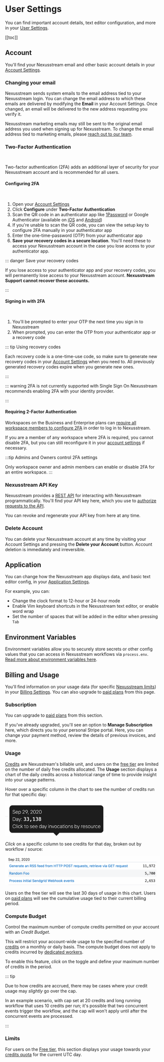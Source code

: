 # User Settings

You can find important account details, text editor configuration, and more in your [User Settings](https://khulnasoft.com/user).

[[toc]]

## Account

You'll find your Nexusstream email and other basic account details in your [Account Settings](https://khulnasoft.com/user).

### Changing your email

Nexusstream sends system emails to the email address tied to your Nexusstream login. You can change the email address to which these emails are delivered by modifying the **Email** in your Account Settings. Once changed, an email will be delivered to the new address requesting you verify it.

Nexusstream marketing emails may still be sent to the original email address you used when signing up for Nexusstream. To change the email address tied to marketing emails, please [reach out to our team](https://khulnasoft.com/support).


### Two-Factor Authentication

<br/>

<VideoPlayer src="https://www.youtube.com/embed/M2_JrDh6cVI?si=1Yee9XJ10PhzoMmJ" title="Two Factor Authenitcation" />

Two-factor authentication (2FA) adds an additional layer of security for your Nexusstream account and is recommended for all users.

#### Configuring 2FA
<br>

1. Open your [Account Settings](https://khulnasoft.com/user)
2. Click **Configure** under **Two-Factor Authentication**
3. Scan the QR code in an authenticator app like [1Password](https://1password.com/) or Google Authenticator (available on [iOS](https://apps.apple.com/us/app/google-authenticator/id388497605) and [Android](https://play.google.com/store/apps/details?id=com.google.android.apps.authenticator2&hl=en_US&gl=US))
4. If you're unable to scan the QR code, you can view the setup key to configure 2FA manually in your authenticator app
5. Enter the one-time-password (OTP) from your authenticator app
6. **Save your recovery codes in a secure location**. You'll need these to access your Nexusstream account in the case you lose access to your authenticator app.

::: danger Save your recovery codes

If you lose access to your authenticator app and your recovery codes, you will permanently lose access to your Nexusstream account. **Nexusstream Support cannot recover these accounts.**

:::

#### Signing in with 2FA

<br>

1. You'll be prompted to enter your OTP the next time you sign in to Nexusstream
2. When prompted, you can enter the OTP from your authenticator app or a recovery code

::: tip Using recovery codes

Each recovery code is a one-time-use code, so make sure to generate new recovery codes in your [Account Settings](https://khulnasoft.com/user) when you need to. All previously generated recovery codes expire when you generate new ones.

:::

::: warning 2FA is not currently supported with Single Sign On
Nexusstream recommends enabling 2FA with your identity provider.

:::

#### Requiring 2-Factor Authentication
Workspaces on the Business and Enterprise plans can [require all workspace members to configure 2FA](/workspaces/#requiring-two-factor-authentication) in order to log in to Nexusstream. 

If you are a member of any workspace where 2FA is required, you cannot disable 2FA, but you can still reconfigure it in your [account settings](https://khulnasoft.com/account/) if necessary.

:::tip Admins and Owners control 2FA settings

Only workspace owner and admin members can enable or disable 2FA for an entire workspace.
:::
### Nexusstream API Key

Nexusstream provides a [REST API](/api/) for interacting with Nexusstream programmatically. You'll find your API key here, which you use to [authorize requests to the API](/api/auth/).

You can revoke and regenerate your API key from here at any time.

### Delete Account

You can delete your Nexusstream account at any time by visiting your Account Settings and pressing the **Delete your Account** button. Account deletion is immediately and irreversible.

## Application

You can change how the Nexusstream app displays data, and basic text editor config, in your [Application Settings](https://khulnasoft.com/settings/app).

For example, you can:

- Change the clock format to 12-hour or 24-hour mode
- Enable Vim keyboard shortcuts in the Nexusstream text editor, or enable word wrap
- Set the number of spaces that will be added in the editor when pressing `Tab`

## Environment Variables

Environment variables allow you to securely store secrets or other config values that you can access in Nexusstream workflows via `process.env`. [Read more about environment variables here](/environment-variables/).

## Billing and Usage

You'll find information on your usage data (for specific [Nexusstream limits](/limits/)) in your [Billing Settings](https://khulnasoft.com/settings/billing). You can also upgrade to [paid plans](https://khulnasoft.com/pricing) from this page.

### Subscription

You can upgrade to [paid plans](https://khulnasoft.com/pricing) from this section.

If you've already upgraded, you'll see an option to **Manage Subscription** here, which directs you to your personal Stripe portal. Here, you can change your payment method, review the details of previous invoices, and more.

### Usage

[Credits](/pricing/#credits) are Nexusstream's billable unit, and users on the [free tier](/pricing/#free-tier) are limited on the number of daily free credits allocated. The **Usage** section displays a chart of the daily credits across a historical range of time to provide insight into your usage patterns.

Hover over a specific column in the chart to see the number of credits run for that specific day:

<div>
<img width="333" alt="Daily credits tooltip" src="./images/daily-invocations-tooltip.png">
</div>

_Click_ on a specific column to see credits for that day, broken out by workflow / source:

<div>
<img alt="Credits broken out by workflow / source" src="./images/usage-by-resource.png">
</div>

Users on the free tier will see the last 30 days of usage in this chart. Users on [paid plans](https://khulnasoft.com/pricing) will see the cumulative usage tied to their current billing period.

### Compute Budget

Control the maximum number of compute credits permitted on your account with an _Credit Budget_.

This will restrict your account-wide usage to the specified number of [credits](/pricing/#credits) on a monthly or daily basis. The compute budget does not apply to credits incurred by [dedicated workers](/workflows/settings/#eliminate-cold-starts).

To enable this feature, _click_ on the toggle and define your maximum number of credits in the period.

::: tip

Due to how credits are accrued, there may be cases where your credit usage may _slightly_ go over the cap.

In an example scenario, with cap set at 20 credits and long running workflow that uses 10 credits per run; it's possible that two concurrent events trigger the workflow, and the cap will won't apply until after the concurrent events are processed.

:::

### Limits

For users on the [Free tier](/pricing/#free-tier), this section displays your usage towards your [credits quota](/limits/#daily-credits-limit) for the current UTC day.

<Footer />
